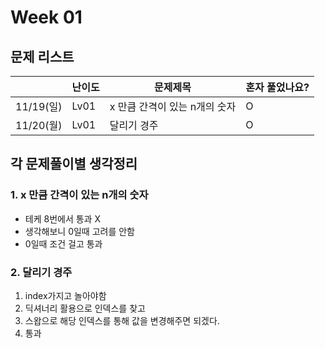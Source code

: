 # Week 01

## 문제 리스트

|          | 난이도  | 문제제목               |혼자 풀었나요?|
|----------|------|--------------------|-------------|
| 11/19(일) | Lv01 | x 만큼 간격이 있는 n개의 숫자 |O|
| 11/20(월) | Lv01 | 달리기 경주             |O|




## 각 문제풀이별 생각정리
### 1. x 만큼 간격이 있는 n개의 숫자
- 테케 8번에서 통과 X
- 생각해보니 0일때 고려를 안함
- 0일때 조건 걸고 통과


### 2. 달리기 경주

1. index가지고 놀아야함
2. 딕셔너리 활용으로 인덱스를 찾고 
3. 스왑으로 해당 인덱스를 통해 값을 변경해주면 되겠다.
4. 통과

